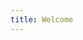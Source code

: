 ```yaml
---
title: Welcome
---
```


<!-- 
Click a post below to read it.

<ul>
  {% for post in site.posts %}
    <li>
      <a href="{{ post.url }}">{{ post.title }} ({{ post.date | date: '%B %d, %Y' }})</a>
      {% if post.category != null %}
        [{{ post.category }}] 
      {% elsif post.categories != null %}
        [{{ post.categories }}] 
      {% endif %} 
    </li>
  {% endfor %}
</ul>
-->